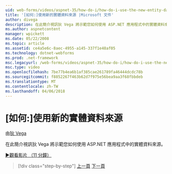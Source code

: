 ```yaml
---
uid: web-forms/videos/aspnet-35/how-do-i/how-do-i-use-the-new-entity-data-source
title: '[如何:]使用新的實體資料來源 |Microsoft 文件'
author: divega
description: 在此簡介視訊狄 Vega 將示範您如何使用 ASP.NET 應用程式中的實體資料來源。
ms.author: aspnetcontent
manager: wpickett
ms.date: 05/22/2008
ms.topic: article
ms.assetid: ce4a5e6c-8aec-4955-a145-337f1e48af05
ms.technology: dotnet-webforms
ms.prod: .net-framework
msc.legacyurl: /web-forms/videos/aspnet-35/how-do-i/how-do-i-use-the-new-entity-data-source
msc.type: video
ms.openlocfilehash: 7be77b4ea6b1af385cae261789fa46444dcdc78b
ms.sourcegitcommit: f8852267f463b62d7f975e56bea9aa3f68fbbdeb
ms.translationtype: MT
ms.contentlocale: zh-TW
ms.lasthandoff: 04/06/2018
---
```

<a name="how-do-i-use-the-new-entity-data-source"></a>[如何:]使用新的實體資料來源
====================
由[狄 Vega](https://github.com/divega)

在此簡介視訊狄 Vega 將示範您如何使用 ASP.NET 應用程式中的實體資料來源。

[&#9654;觀看影片 （11 分鐘）](https://channel9.msdn.com/Blogs/ASP-NET-Site-Videos/how-do-i-use-the-new-entity-data-source)

> [!div class="step-by-step"]
> [上一頁](how-do-i-get-started-with-the-entity-framework.md)
> [下一頁](how-do-i-serialize-a-graph-with-the-entity-framework.md)
